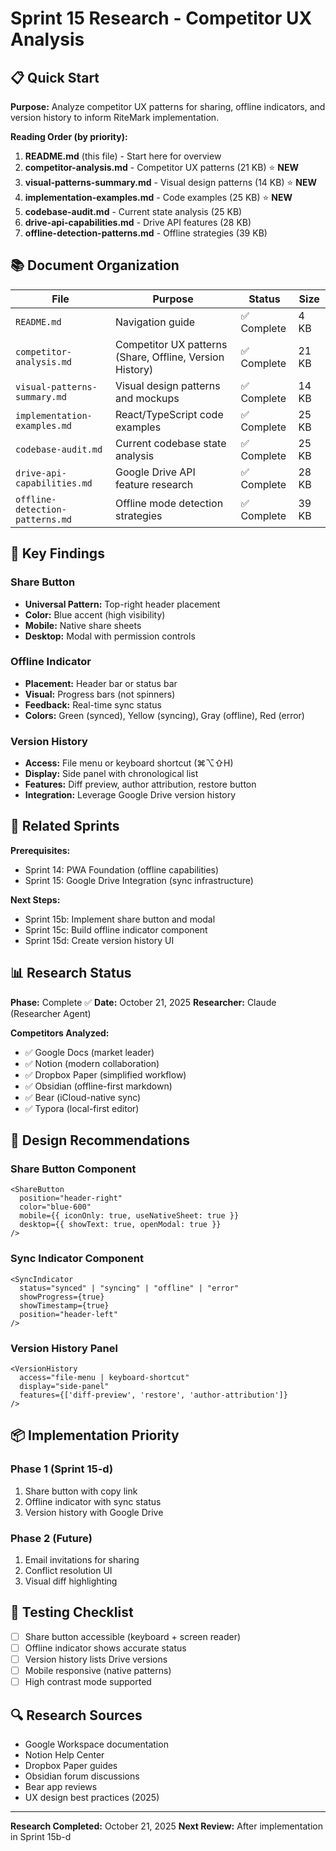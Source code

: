 # Sprint 15 Research - Competitor UX Analysis

## 📋 Quick Start

**Purpose:** Analyze competitor UX patterns for sharing, offline indicators, and version history to inform RiteMark implementation.

**Reading Order (by priority):**
1. **README.md** (this file) - Start here for overview
2. **competitor-analysis.md** - Competitor UX patterns (21 KB) ⭐ **NEW**
3. **visual-patterns-summary.md** - Visual design patterns (14 KB) ⭐ **NEW**
4. **implementation-examples.md** - Code examples (25 KB) ⭐ **NEW**
5. **codebase-audit.md** - Current state analysis (25 KB)
6. **drive-api-capabilities.md** - Drive API features (28 KB)
7. **offline-detection-patterns.md** - Offline strategies (39 KB)

## 📚 Document Organization

| File | Purpose | Status | Size |
|------|---------|--------|------|
| `README.md` | Navigation guide | ✅ Complete | 4 KB |
| `competitor-analysis.md` | Competitor UX patterns (Share, Offline, Version History) | ✅ Complete | 21 KB |
| `visual-patterns-summary.md` | Visual design patterns and mockups | ✅ Complete | 14 KB |
| `implementation-examples.md` | React/TypeScript code examples | ✅ Complete | 25 KB |
| `codebase-audit.md` | Current codebase state analysis | ✅ Complete | 25 KB |
| `drive-api-capabilities.md` | Google Drive API feature research | ✅ Complete | 28 KB |
| `offline-detection-patterns.md` | Offline mode detection strategies | ✅ Complete | 39 KB |

## 🎯 Key Findings

### Share Button
- **Universal Pattern:** Top-right header placement
- **Color:** Blue accent (high visibility)
- **Mobile:** Native share sheets
- **Desktop:** Modal with permission controls

### Offline Indicator
- **Placement:** Header bar or status bar
- **Visual:** Progress bars (not spinners)
- **Feedback:** Real-time sync status
- **Colors:** Green (synced), Yellow (syncing), Gray (offline), Red (error)

### Version History
- **Access:** File menu or keyboard shortcut (⌘⌥⇧H)
- **Display:** Side panel with chronological list
- **Features:** Diff preview, author attribution, restore button
- **Integration:** Leverage Google Drive version history

## 🔗 Related Sprints

**Prerequisites:**
- Sprint 14: PWA Foundation (offline capabilities)
- Sprint 15: Google Drive Integration (sync infrastructure)

**Next Steps:**
- Sprint 15b: Implement share button and modal
- Sprint 15c: Build offline indicator component
- Sprint 15d: Create version history UI

## 📊 Research Status

**Phase:** Complete ✅
**Date:** October 21, 2025
**Researcher:** Claude (Researcher Agent)

**Competitors Analyzed:**
- ✅ Google Docs (market leader)
- ✅ Notion (modern collaboration)
- ✅ Dropbox Paper (simplified workflow)
- ✅ Obsidian (offline-first markdown)
- ✅ Bear (iCloud-native sync)
- ✅ Typora (local-first editor)

## 🎨 Design Recommendations

### Share Button Component
```tsx
<ShareButton
  position="header-right"
  color="blue-600"
  mobile={{ iconOnly: true, useNativeSheet: true }}
  desktop={{ showText: true, openModal: true }}
/>
```

### Sync Indicator Component
```tsx
<SyncIndicator
  status="synced" | "syncing" | "offline" | "error"
  showProgress={true}
  showTimestamp={true}
  position="header-left"
/>
```

### Version History Panel
```tsx
<VersionHistory
  access="file-menu | keyboard-shortcut"
  display="side-panel"
  features={['diff-preview', 'restore', 'author-attribution']}
/>
```

## 📦 Implementation Priority

### Phase 1 (Sprint 15-d)
1. Share button with copy link
2. Offline indicator with sync status
3. Version history with Google Drive

### Phase 2 (Future)
1. Email invitations for sharing
2. Conflict resolution UI
3. Visual diff highlighting

## 🧪 Testing Checklist

- [ ] Share button accessible (keyboard + screen reader)
- [ ] Offline indicator shows accurate status
- [ ] Version history lists Drive versions
- [ ] Mobile responsive (native patterns)
- [ ] High contrast mode supported

## 🔍 Research Sources

- Google Workspace documentation
- Notion Help Center
- Dropbox Paper guides
- Obsidian forum discussions
- Bear app reviews
- UX design best practices (2025)

---

**Research Completed:** October 21, 2025
**Next Review:** After implementation in Sprint 15b-d
